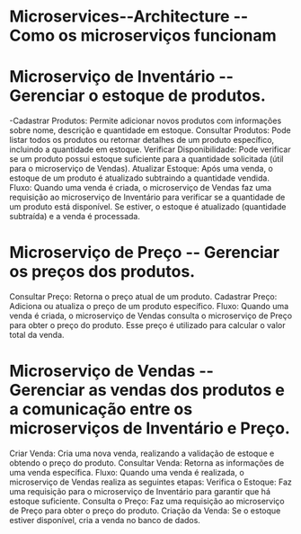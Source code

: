 # Microservices--Architecture -- Como os microserviços funcionam
# Microserviço de Inventário -- Gerenciar o estoque de produtos.

-Cadastrar Produtos: Permite adicionar novos produtos com informações sobre nome, descrição e quantidade em estoque.
Consultar Produtos: Pode listar todos os produtos ou retornar detalhes de um produto específico, incluindo a quantidade em estoque.
Verificar Disponibilidade: Pode verificar se um produto possui estoque suficiente para a quantidade solicitada (útil para o microserviço de Vendas).
Atualizar Estoque: Após uma venda, o estoque de um produto é atualizado subtraindo a quantidade vendida.
Fluxo: Quando uma venda é criada, o microserviço de Vendas faz uma requisição ao microserviço de Inventário para verificar se a quantidade de um produto está disponível. Se estiver, o estoque é atualizado (quantidade subtraída) e a venda é processada.

# Microserviço de Preço -- Gerenciar os preços dos produtos.

Consultar Preço: Retorna o preço atual de um produto.
Cadastrar Preço: Adiciona ou atualiza o preço de um produto específico.
Fluxo: Quando uma venda é criada, o microserviço de Vendas consulta o microserviço de Preço para obter o preço do produto. Esse preço é utilizado para calcular o valor total da venda.

# Microserviço de Vendas -- Gerenciar as vendas dos produtos e a comunicação entre os microserviços de Inventário e Preço.

Criar Venda: Cria uma nova venda, realizando a validação de estoque e obtendo o preço do produto.
Consultar Venda: Retorna as informações de uma venda específica.
Fluxo: Quando uma venda é realizada, o microserviço de Vendas realiza as seguintes etapas:
Verifica o Estoque: Faz uma requisição para o microserviço de Inventário para garantir que há estoque suficiente.
Consulta o Preço: Faz uma requisição ao microserviço de Preço para obter o preço do produto.
Criação da Venda: Se o estoque estiver disponível, cria a venda no banco de dados.

